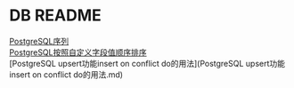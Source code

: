 # DB README
[PostgreSQL序列](PostgreSQL序列.md)  
[PostgreSQL按照自定义字段值顺序排序](PostgreSQL按照自定义字段值顺序排序.md)  
[PostgreSQL upsert功能insert on conflict do的用法](PostgreSQL upsert功能insert on conflict do的用法.md)  

